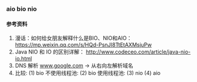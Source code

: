 ### aio bio nio
#### 参考资料
1. 漫话：如何给女朋友解释什么是BIO、NIO和AIO：https://mp.weixin.qq.com/s/HQd-PsnJI8TtEtAXMsjuPw
2. Java NIO 和 IO 的区别详解： http://www.codeceo.com/article/java-nio-io.html
3. DNS 解析
   www.google.com -> 
   从右向左解析域名
4. 比较:
   (1) bio 不使用线程池: 
   (2) bio 使用线程池:
   (3) nio 
   (4) aio